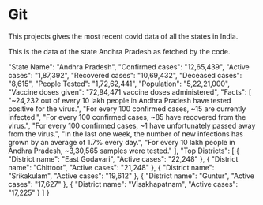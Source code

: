 # Git

This projects gives the most recent covid data of all the states in India.

This is the data of the state Andhra Pradesh as fetched by the code.

  "State Name": "Andhra Pradesh",
        "Confirmed cases": "12,65,439",
        "Active cases": "1,87,392",
        "Recovered cases": "10,69,432",
        "Deceased cases": "8,615",
        "People Tested": "1,72,62,441",
        "Population": "5,22,21,000",
        "Vaccine doses given": "72,94,471 vaccine doses administered",
        "Facts": [
            "~24,232 out of every 10 lakh people in Andhra Pradesh have tested positive for the virus.",
            "For every 100 confirmed cases, ~15 are currently infected.",
            "For every 100 confirmed cases, ~85 have recovered from the virus.",
            "For every 100 confirmed cases, ~1 have unfortunately passed away from the virus.",
            "In the last one week, the number of new infections has grown by an average of 1.7% every day.",
            "For every 10 lakh people in Andhra Pradesh, ~3,30,565 samples were tested."
        ],
        "Top Districts": [
            {
                "District name": "East Godavari",
                "Active cases": "22,248"
            },
            {
                "District name": "Chittoor",
                "Active cases": "21,248"
            },
            {
                "District name": "Srikakulam",
                "Active cases": "19,612"
            },
            {
                "District name": "Guntur",
                "Active cases": "17,627"
            },
            {
                "District name": "Visakhapatnam",
                "Active cases": "17,225"
            }
        ]
    }
